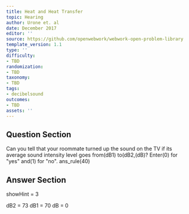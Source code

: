 ```yaml
---
title: Heat and Heat Transfer
topic: Hearing
author: Urone et. al
date: December 2017
editor: ''
source: https://github.com/openwebwork/webwork-open-problem-library
template_version: 1.1
type: ''
difficulty:
- TBD
randomization:
- TBD
taxonomy:
- TBD
tags:
- decibelsound
outcomes:
- TBD
assets: ''
---
```


## Question Section 

Can you tell that your roommate turned up the sound on the TV if its average sound
intensity level goes from(dB1) to(dB2,(dB)? 
Enter(0) for "yes" and(1) for "no".
ans_rule(40)



## Answer Section

showHint = 3

dB2 = 73
dB1 = 70
dB = 0